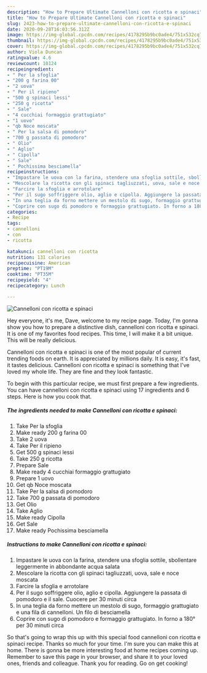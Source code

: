 ```yaml
---
description: "How to Prepare Ultimate Cannelloni con ricotta e spinaci"
title: "How to Prepare Ultimate Cannelloni con ricotta e spinaci"
slug: 2423-how-to-prepare-ultimate-cannelloni-con-ricotta-e-spinaci
date: 2020-09-28T16:03:56.312Z
image: https://img-global.cpcdn.com/recipes/4178295b9bc0ade4/751x532cq70/cannelloni-con-ricotta-e-spinaci-recipe-main-photo.jpg
thumbnail: https://img-global.cpcdn.com/recipes/4178295b9bc0ade4/751x532cq70/cannelloni-con-ricotta-e-spinaci-recipe-main-photo.jpg
cover: https://img-global.cpcdn.com/recipes/4178295b9bc0ade4/751x532cq70/cannelloni-con-ricotta-e-spinaci-recipe-main-photo.jpg
author: Viola Duncan
ratingvalue: 4.6
reviewcount: 10124
recipeingredient:
- " Per la sfoglia"
- "200 g farina 00"
- "2 uova"
- " Per il ripieno"
- "500 g spinaci lessi"
- "250 g ricotta"
- " Sale"
- "4 cucchiai formaggio grattugiato"
- "1 uovo"
- "qb Noce moscata"
- " Per la salsa di pomodoro"
- "700 g passata di pomodoro"
- " Olio"
- " Aglio"
- " Cipolla"
- " Sale"
- " Pochissima besciamella"
recipeinstructions:
- "Impastare le uova con la farina, stendere una sfoglia sottile, sbollentare leggermente in abbondante acqua salata"
- "Mescolare la ricotta con gli spinaci tagliuzzati, uova, sale e noce moscata"
- "Farcire la sfoglia e arrotolare"
- "Per il sugo soffriggere olio, aglio e cipolla. Aggiungere la passata di pomodoro e il sale. Cuocere per 30 minuti circa"
- "In una teglia da forno mettere un mestolo di sugo, formaggio grattugiato e una fila di cannelloni. Un filo di besciamella"
- "Coprire con sugo di pomodoro e formaggio grattugiato. In forno a 180° per 30 minuti circa"
categories:
- Recipe
tags:
- cannelloni
- con
- ricotta

katakunci: cannelloni con ricotta 
nutrition: 131 calories
recipecuisine: American
preptime: "PT19M"
cooktime: "PT35M"
recipeyield: "4"
recipecategory: Lunch

---
```



![Cannelloni con ricotta e spinaci](https://img-global.cpcdn.com/recipes/4178295b9bc0ade4/751x532cq70/cannelloni-con-ricotta-e-spinaci-recipe-main-photo.jpg)

Hey everyone, it's me, Dave, welcome to my recipe page. Today, I'm gonna show you how to prepare a distinctive dish, cannelloni con ricotta e spinaci. It is one of my favorites food recipes. This time, I will make it a bit unique. This will be really delicious.

Cannelloni con ricotta e spinaci is one of the most popular of current trending foods on earth. It is appreciated by millions daily. It is easy, it's fast, it tastes delicious. Cannelloni con ricotta e spinaci is something that I've loved my whole life. They are fine and they look fantastic.




To begin with this particular recipe, we must first prepare a few ingredients. You can have cannelloni con ricotta e spinaci using 17 ingredients and 6 steps. Here is how you cook that.

<!--inarticleads1-->

##### The ingredients needed to make Cannelloni con ricotta e spinaci:

1. Take  Per la sfoglia
1. Make ready 200 g farina 00
1. Take 2 uova
1. Take  Per il ripieno
1. Get 500 g spinaci lessi
1. Take 250 g ricotta
1. Prepare  Sale
1. Make ready 4 cucchiai formaggio grattugiato
1. Prepare 1 uovo
1. Get qb Noce moscata
1. Take  Per la salsa di pomodoro
1. Take 700 g passata di pomodoro
1. Get  Olio
1. Take  Aglio
1. Make ready  Cipolla
1. Get  Sale
1. Make ready  Pochissima besciamella




<!--inarticleads2-->

##### Instructions to make Cannelloni con ricotta e spinaci:

1. Impastare le uova con la farina, stendere una sfoglia sottile, sbollentare leggermente in abbondante acqua salata
1. Mescolare la ricotta con gli spinaci tagliuzzati, uova, sale e noce moscata
1. Farcire la sfoglia e arrotolare
1. Per il sugo soffriggere olio, aglio e cipolla. Aggiungere la passata di pomodoro e il sale. Cuocere per 30 minuti circa
1. In una teglia da forno mettere un mestolo di sugo, formaggio grattugiato e una fila di cannelloni. Un filo di besciamella
1. Coprire con sugo di pomodoro e formaggio grattugiato. In forno a 180° per 30 minuti circa




So that's going to wrap this up with this special food cannelloni con ricotta e spinaci recipe. Thanks so much for your time. I'm sure you can make this at home. There is gonna be more interesting food at home recipes coming up. Remember to save this page in your browser, and share it to your loved ones, friends and colleague. Thank you for reading. Go on get cooking!
